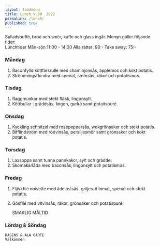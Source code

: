 ```yaml
---
layout: foodmenu
title: Lunch V.30  2022
permalink: /lunch/
published: true
---
```

Salladsbuffé, bröd och smör, kaffe och glass ingår.
Menyn gäller följande tider:  
Lunchtider  Mån-sön:11:00 - 14:30
Alla rätter: 90:- Take away: 75:-
                                
### Måndag
1. Baconfylld köttfärsrulle med chaminjonsås, äpplemos och kokt potatis.
2. Strömmingsflundra med spenat, smörsås, räkor och potatismos.

### Tisdag
1. Raggmunkar med stekt fläsk, lingonsylt.
2. Köttbullar i gräddsås, lingon, gurka samt potatispuré.

### Onsdag
1. Kyckling schnitzel med rosépepparsås, wokgrönsaker och stekt potatis.
2. Bifflindström med rödvinsås, persiljesmör samt grönsaker och kokt potatis.

### Torsdag
1. Laxsoppa samt tunna pannkakor, sylt och grädde. 
2. Skomakarlåda med baconsås, lingonsylt och potatismos.

### Fredag  
1. Fläskfilé noisette med ädelostsås, griljerad tomat, spenat och stekt potatis.
2. Gösfilé med vitvinsås, räkor, grönsaker och potatispuré.

   SMAKLIG MÅLTID
  
  ### Lördag & Söndag 
    DAGENS & ALA CARTÈ
    Välkommen
    
       
    

   
    
   
     
